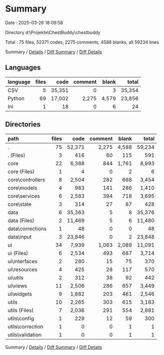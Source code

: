 # Summary

Date : 2025-03-26 18:09:58

Directory d:\\Projekte\\ChestBuddy\\chestbuddy

Total : 75 files,  52371 codes, 2275 comments, 4588 blanks, all 59234 lines

Summary / [Details](details.md) / [Diff Summary](diff.md) / [Diff Details](diff-details.md)

## Languages
| language | files | code | comment | blank | total |
| :--- | ---: | ---: | ---: | ---: | ---: |
| CSV | 5 | 35,351 | 0 | 3 | 35,354 |
| Python | 69 | 17,002 | 2,275 | 4,579 | 23,856 |
| Ini | 1 | 18 | 0 | 6 | 24 |

## Directories
| path | files | code | comment | blank | total |
| :--- | ---: | ---: | ---: | ---: | ---: |
| . | 75 | 52,371 | 2,275 | 4,588 | 59,234 |
| . (Files) | 3 | 416 | 60 | 115 | 591 |
| core | 22 | 6,388 | 844 | 1,761 | 8,993 |
| core (Files) | 1 | 4 | 0 | 2 | 6 |
| core\\controllers | 8 | 2,504 | 282 | 668 | 3,454 |
| core\\models | 4 | 983 | 141 | 286 | 1,410 |
| core\\services | 6 | 2,583 | 394 | 718 | 3,695 |
| core\\state | 3 | 314 | 27 | 87 | 428 |
| data | 6 | 35,363 | 5 | 8 | 35,376 |
| data (Files) | 2 | 11,469 | 5 | 6 | 11,480 |
| data\\corrections | 1 | 48 | 0 | 0 | 48 |
| data\\input | 3 | 23,846 | 0 | 2 | 23,848 |
| ui | 34 | 7,939 | 1,063 | 2,089 | 11,091 |
| ui (Files) | 6 | 2,534 | 493 | 687 | 3,714 |
| ui\\interfaces | 2 | 280 | 15 | 75 | 370 |
| ui\\resources | 4 | 425 | 28 | 117 | 570 |
| ui\\utils | 2 | 312 | 38 | 92 | 442 |
| ui\\views | 11 | 2,506 | 286 | 657 | 3,449 |
| ui\\widgets | 9 | 1,882 | 203 | 461 | 2,546 |
| utils | 10 | 2,265 | 303 | 615 | 3,183 |
| utils (Files) | 7 | 2,036 | 291 | 554 | 2,881 |
| utils\\config | 1 | 229 | 12 | 59 | 300 |
| utils\\correction | 1 | 0 | 0 | 1 | 1 |
| utils\\validation | 1 | 0 | 0 | 1 | 1 |

Summary / [Details](details.md) / [Diff Summary](diff.md) / [Diff Details](diff-details.md)